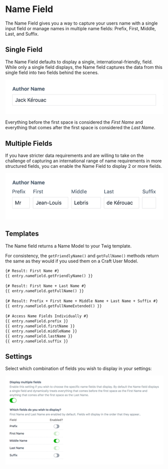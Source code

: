 # Name Field

The Name Field gives you a way to capture your users name with a single input field or manage names in multiple name fields: Prefix, First, Middle, Last, and Suffix.

## Single Field

The Name Field defaults to display a single, international-friendly, field. While only a single field displays, the Name field captures the data from this single field into two fields behind the scenes.

![Name Field - Short Version](./../images/fields/sprout-name-single.png) 

Everything before the first space is considered the _First Name_ and everything that comes after the first space is considered the _Last Name_. 

## Multiple Fields

If you have stricter data requirements and are willing to take on the challenge of capturing an international range of name requirements in more structured fields, you can enable the Name Field to display 2 or more fields.

![Name Field - Long Version](./../images/fields/sprout-name-multiple.png)

## Templates

The Name field returns a Name Model to your Twig template.

For consistency, the `getFriendlyName()` and `getFullName()` methods return the same as they would if you used them on a Craft User Model.

``` twig
{# Result: First Name #}
{{ entry.nameField.getFriendlyName() }}

{# Result: First Name + Last Name #}
{{ entry.nameField.getFullName() }}

{# Result: Prefix + First Name + Middle Name + Last Name + Suffix #}
{{ entry.nameField.getFullNameExtended() }}

{# Access Name Fields Individually #}
{{ entry.nameField.prefix }}
{{ entry.nameField.firstName }}
{{ entry.nameField.middleName }}
{{ entry.nameField.lastName }}
{{ entry.nameField.suffix }}
```

## Settings

Select which combination of fields you wish to display in your settings:

![Name Field - Settings](./../images/fields/sprout-name-field-settings.png) 
